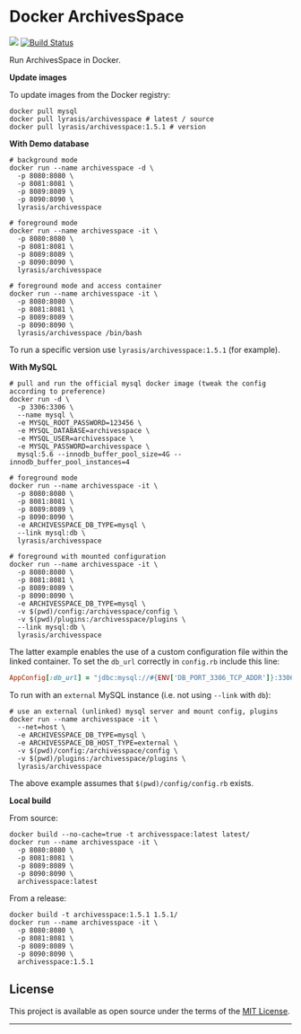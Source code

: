 Docker ArchivesSpace
====================

[![](https://badge.imagelayers.io/lyrasis/archivesspace:latest.svg)](https://imagelayers.io/?images=lyrasis/archivesspace:latest 'Get your own badge on imagelayers.io')
[![Build Status](https://travis-ci.org/lyrasis/docker-archivesspace.svg?branch=master)](https://travis-ci.org/lyrasis/docker-archivesspace)

Run ArchivesSpace in Docker.

**Update images**

To update images from the Docker registry:

```
docker pull mysql
docker pull lyrasis/archivesspace # latest / source
docker pull lyrasis/archivesspace:1.5.1 # version
```

**With Demo database**

```
# background mode
docker run --name archivesspace -d \
  -p 8080:8080 \
  -p 8081:8081 \
  -p 8089:8089 \
  -p 8090:8090 \
  lyrasis/archivesspace

# foreground mode
docker run --name archivesspace -it \
  -p 8080:8080 \
  -p 8081:8081 \
  -p 8089:8089 \
  -p 8090:8090 \
  lyrasis/archivesspace

# foreground mode and access container
docker run --name archivesspace -it \
  -p 8080:8080 \
  -p 8081:8081 \
  -p 8089:8089 \
  -p 8090:8090 \
  lyrasis/archivesspace /bin/bash
```

To run a specific version use `lyrasis/archivesspace:1.5.1` (for example).

**With MySQL**

```
# pull and run the official mysql docker image (tweak the config according to preference)
docker run -d \
  -p 3306:3306 \
  --name mysql \
  -e MYSQL_ROOT_PASSWORD=123456 \
  -e MYSQL_DATABASE=archivesspace \
  -e MYSQL_USER=archivesspace \
  -e MYSQL_PASSWORD=archivesspace \
  mysql:5.6 --innodb_buffer_pool_size=4G --innodb_buffer_pool_instances=4

# foreground mode
docker run --name archivesspace -it \
  -p 8080:8080 \
  -p 8081:8081 \
  -p 8089:8089 \
  -p 8090:8090 \
  -e ARCHIVESSPACE_DB_TYPE=mysql \
  --link mysql:db \
  lyrasis/archivesspace

# foreground with mounted configuration
docker run --name archivesspace -it \
  -p 8080:8080 \
  -p 8081:8081 \
  -p 8089:8089 \
  -p 8090:8090 \
  -e ARCHIVESSPACE_DB_TYPE=mysql \
  -v $(pwd)/config:/archivesspace/config \
  -v $(pwd)/plugins:/archivesspace/plugins \
  --link mysql:db \
  lyrasis/archivesspace
```

The latter example enables the use of a custom configuration file within the linked container. To set the `db_url` correctly in `config.rb` include this line:

```ruby
AppConfig[:db_url] = "jdbc:mysql://#{ENV['DB_PORT_3306_TCP_ADDR']}:3306/#{ENV['ARCHIVESSPACE_DB_NAME']}?user=#{ENV['ARCHIVESSPACE_DB_USER']}&password=#{ENV['ARCHIVESSPACE_DB_PASS']}&useUnicode=true&characterEncoding=UTF-8"
```

To run with an `external` MySQL instance (i.e. not using `--link` with `db`):

```
# use an external (unlinked) mysql server and mount config, plugins
docker run --name archivesspace -it \
  --net=host \
  -e ARCHIVESSPACE_DB_TYPE=mysql \
  -e ARCHIVESSPACE_DB_HOST_TYPE=external \
  -v $(pwd)/config:/archivesspace/config \
  -v $(pwd)/plugins:/archivesspace/plugins \
  lyrasis/archivesspace
```

The above example assumes that `$(pwd)/config/config.rb` exists.

**Local build**

From source:

```
docker build --no-cache=true -t archivesspace:latest latest/
docker run --name archivesspace -it \
  -p 8080:8080 \
  -p 8081:8081 \
  -p 8089:8089 \
  -p 8090:8090 \
  archivesspace:latest
```

From a release:

```
docker build -t archivesspace:1.5.1 1.5.1/
docker run --name archivesspace -it \
  -p 8080:8080 \
  -p 8081:8081 \
  -p 8089:8089 \
  -p 8090:8090 \
  archivesspace:1.5.1
```

## License

This project is available as open source under the terms of the [MIT License](http://opensource.org/licenses/MIT).

---
